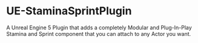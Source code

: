 # UE-StaminaSprintPlugin
A Unreal Engine 5 Plugin that adds a completely Modular and Plug-In-Play Stamina and Sprint component that you can attach to any Actor you want.

